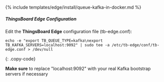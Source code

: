 {% include templates/edge/install/queue-kafka-in-docker.md %}

##### ThingsBoard Edge Configuration

Edit the **ThingsBoard Edge** configuration file (tb-edge.conf):

```text
echo -e "export TB_QUEUE_TYPE=kafka\nexport TB_KAFKA_SERVERS=localhost:9092" | sudo tee -a /etc/tb-edge/conf/tb-edge.conf > /dev/null
```
{: .copy-code}

**Make sure** to replace "localhost:9092" with your real Kafka bootstrap servers if necessary
